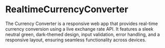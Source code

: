 # RealtimeCurrencyConverter
The Currency Converter is a responsive web app that provides real-time currency conversion using a live exchange rate API. It features a sleek neutral green, dark-themed design, input validation, error handling, and a responsive layout, ensuring seamless functionality across devices.
